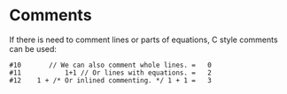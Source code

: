 Comments
========

If there is need to comment lines or parts of equations, C style comments can be
used:

    #10       // We can also comment whole lines. =   0
    #11           1+1 // Or lines with equations. =   2
    #12    1 + /* Or inlined commenting. */ 1 + 1 =   3